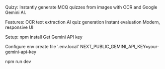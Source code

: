 Quizy:
Instantly generate MCQ quizzes from images with OCR and Google Gemini AI.

Features:
OCR text extraction
AI quiz generation
Instant evaluation
Modern, responsive UI

Setup:
npm install
Get Gemini API key



Configure env
create file '.env.local'
NEXT_PUBLIC_GEMINI_API_KEY=your-gemini-api-key

npm run dev